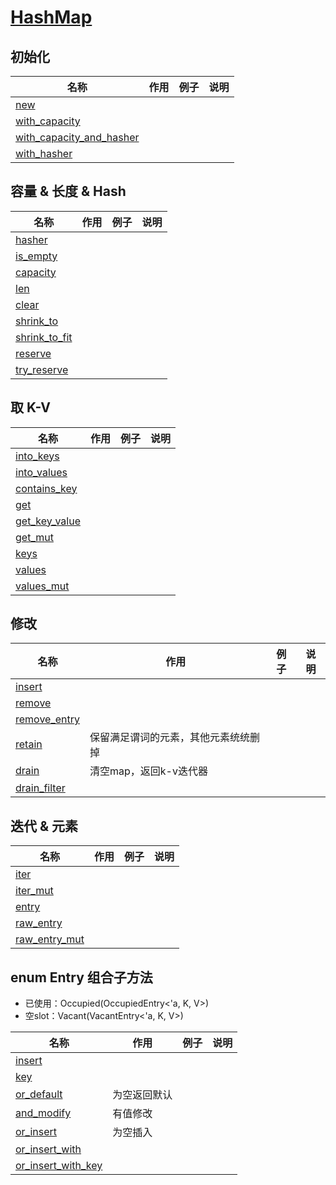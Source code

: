 # [HashMap](https://doc.rust-lang.org/std/collections/struct.HashMap.html)

## 初始化

|名称|作用|例子|说明|
|--|--|--|--|
|[new](https://doc.rust-lang.org/std/collections/struct.HashMap.html#method.new)||||
|[with_capacity](https://doc.rust-lang.org/std/collections/struct.HashMap.html#method.with_capacity)||||
|[with_capacity_and_hasher](https://doc.rust-lang.org/std/collections/struct.HashMap.html#method.with_capacity_and_hasher)||||
|[with_hasher](https://doc.rust-lang.org/std/collections/struct.HashMap.html#method.with_hasher)||||


## 容量 & 长度 & Hash

|名称|作用|例子|说明|
|--|--|--|--|
|[hasher](https://doc.rust-lang.org/std/collections/struct.HashMap.html#method.hasher)||||
|[is_empty](https://doc.rust-lang.org/std/collections/struct.HashMap.html#method.is_empty)||||
|[capacity](https://doc.rust-lang.org/std/collections/struct.HashMap.html#method.capacity)||||
|[len](https://doc.rust-lang.org/std/collections/struct.HashMap.html#method.len)||||
|[clear](https://doc.rust-lang.org/std/collections/struct.HashMap.html#method.clear)||||
|[shrink_to](https://doc.rust-lang.org/std/collections/struct.HashMap.html#method.shrink_to)||||
|[shrink_to_fit](https://doc.rust-lang.org/std/collections/struct.HashMap.html#method.shrink_to_fit)||||
|[reserve](https://doc.rust-lang.org/std/collections/struct.HashMap.html#method.reserve)||||
|[try_reserve](https://doc.rust-lang.org/std/collections/struct.HashMap.html#method.try_reserve)||||

## 取 K-V

|名称|作用|例子|说明|
|--|--|--|--|
|[into_keys](https://doc.rust-lang.org/std/collections/struct.HashMap.html#method.into_keys)||||
|[into_values](https://doc.rust-lang.org/std/collections/struct.HashMap.html#method.into_values)||||
|[contains_key](https://doc.rust-lang.org/std/collections/struct.HashMap.html#method.contains_key)||||
|[get](https://doc.rust-lang.org/std/collections/struct.HashMap.html#method.get)||||
|[get_key_value](https://doc.rust-lang.org/std/collections/struct.HashMap.html#method.get_key_value)||||
|[get_mut](https://doc.rust-lang.org/std/collections/struct.HashMap.html#method.get_mut)||||
|[keys](https://doc.rust-lang.org/std/collections/struct.HashMap.html#method.keys)||||
|[values](https://doc.rust-lang.org/std/collections/struct.HashMap.html#method.values)||||
|[values_mut](https://doc.rust-lang.org/std/collections/struct.HashMap.html#method.values_mut)||||

## 修改

|名称|作用|例子|说明|
|--|--|--|--|
|[insert](https://doc.rust-lang.org/std/collections/struct.HashMap.html#method.insert)||||
|[remove](https://doc.rust-lang.org/std/collections/struct.HashMap.html#method.remove)||||
|[remove_entry](https://doc.rust-lang.org/std/collections/struct.HashMap.html#method.remove_entry)||||
|[retain](https://doc.rust-lang.org/std/collections/struct.HashMap.html#method.retain)|保留满足谓词的元素，其他元素统统删掉|||
|[drain](https://doc.rust-lang.org/std/collections/struct.HashMap.html#method.drain)|清空map，返回k-v迭代器|||
|[drain_filter](https://doc.rust-lang.org/std/collections/struct.HashMap.html#method.drain_filter)||||

## 迭代 & 元素

|名称|作用|例子|说明|
|--|--|--|--|
|[iter](https://doc.rust-lang.org/std/collections/struct.HashMap.html#method.iter)||||
|[iter_mut](https://doc.rust-lang.org/std/collections/struct.HashMap.html#method.iter_mut)||||
|[entry](https://doc.rust-lang.org/std/collections/struct.HashMap.html#method.entry)||||
|[raw_entry](https://doc.rust-lang.org/std/collections/struct.HashMap.html#method.raw_entry)||||
|[raw_entry_mut](https://doc.rust-lang.org/std/collections/struct.HashMap.html#method.raw_entry_mut)||||

## enum Entry 组合子方法

- 已使用：Occupied(OccupiedEntry<'a, K, V>)
- 空slot：Vacant(VacantEntry<'a, K, V>)

|名称|作用|例子|说明|
|--|--|--|--|
|[insert](https://doc.rust-lang.org/std/collections/hash_map/enum.Entry.html#method.insert)||||
|[key](https://doc.rust-lang.org/std/collections/hash_map/enum.Entry.html#method.key)||||
|[or_default](https://doc.rust-lang.org/std/collections/hash_map/enum.Entry.html#method.or_default)|为空返回默认|||
|[and_modify](https://doc.rust-lang.org/std/collections/hash_map/enum.Entry.html#method.and_modify)|有值修改|||
|[or_insert](https://doc.rust-lang.org/std/collections/hash_map/enum.Entry.html#method.or_insert)|为空插入|||
|[or_insert_with](https://doc.rust-lang.org/std/collections/hash_map/enum.Entry.html#method.or_insert_with)||||
|[or_insert_with_key](https://doc.rust-lang.org/std/collections/hash_map/enum.Entry.html#method.or_insert_with_key)||||